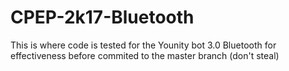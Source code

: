 # CPEP-2k17-Bluetooth
This is where code is tested for the Younity bot 3.0 Bluetooth for effectiveness before commited to the master branch (don't steal)
